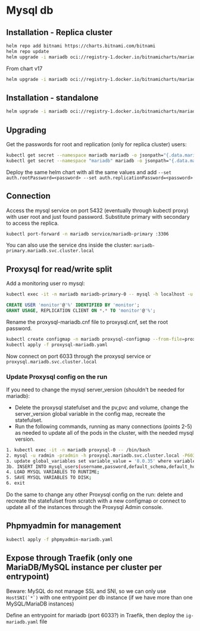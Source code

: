 # Mysql db

## Installation - Replica cluster

```bash
helm repo add bitnami https://charts.bitnami.com/bitnami
helm repo update
helm upgrade -i mariadb oci://registry-1.docker.io/bitnamicharts/mariadb --namespace mariadb --create-namespace --set metrics.enabled=true --set metrics.serviceMonitor.enabled=true --set metrics.serviceMonitor.labels.release=kube-prometheus-stack --set primary.persistence.storageClass=rook-ceph-nvme2tb --set primary.persistence.size=15Gi --set secondary.persistence.storageClass=rook-ceph-nvme2tb --set secondary.persistence.size=15Gi --set architecture=replication --set secondary.replicaCount=2
```

From chart v17

```bash
helm upgrade -i mariadb oci://registry-1.docker.io/bitnamicharts/mariadb --namespace mariadb --create-namespace --set metrics.enabled=true --set metrics.serviceMonitor.enabled=true --set metrics.serviceMonitor.labels.release=kube-prometheus-stack --set primary.persistence.storageClass=rook-ceph-nvme2tb --set primary.persistence.size=15Gi --set secondary.persistence.storageClass=rook-ceph-nvme2tb --set secondary.persistence.size=15Gi --set architecture=replication --set secondary.replicaCount=2 --set global.compatibility.openshift.adaptSecurityContext=disabled --set primary.containerSecurityContext.runAsGroup=0 --set metrics.containerSecurityContext.runAsGroup=0 --set secondary.containerSecurityContext.runAsGroup=0 --set primary.containerSecurityContext.readOnlyRootFilesystem=false --set secondary.containerSecurityContext.readOnlyRootFilesystem=false --set metrics.containerSecurityContext.readOnlyRootFilesystem=false --set primary.resourcesPreset=none --set metrics.resourcesPreset=none --set secondary.resourcesPreset=none
```

## Installation - standalone

```bash
helm upgrade -i mariadb oci://registry-1.docker.io/bitnamicharts/mariadb --namespace mariadb --create-namespace --set metrics.enabled=true --set metrics.serviceMonitor.enabled=true --set metrics.serviceMonitor.labels.release=kube-prometheus-stack --set primary.persistence.storageClass=rook-ceph-nvme2tb --set primary.persistence.size=15Gi
```

## Upgrading

Get the passwords for root and replication (only for replica cluster) users:

```bash
kubectl get secret --namespace mariadb mariadb -o jsonpath="{.data.mariadb-root-password}" | base64 -d
kubectl get secret --namespace "mariadb" mariadb -o jsonpath="{.data.mariadb-replication-password}" | base64 -d
```

Deploy the same helm chart with all the same values and add `--set auth.rootPassword=<password> --set auth.replicationPassword=<password>`

## Connection

Access the mysql service on port 5432 (eventually through kubectl proxy) with user root and just found password.
Substitute primary with secondary to access the replica.

```bash
kubectl port-forward -n mariadb service/mariadb-primary :3306
```

You can also use the service dns inside the cluster: `mariadb-primary.mariadb.svc.cluster.local`

## Proxysql for read/write split

Add a monitoring user ro mysql:

```bash
kubectl exec -it -n mariadb mariadb-primary-0 -- mysql -h localhost -u root -pPASSWORD
```

```sql
CREATE USER 'monitor'@'%' IDENTIFIED BY 'monitor';
GRANT USAGE, REPLICATION CLIENT ON *.* TO 'monitor'@'%';
```

Rename the proxysql-mariadb.cnf file to proxysql.cnf, set the root password.

```bash
kubectl create configmap -n mariadb proxysql-configmap --from-file=proxysql.cnf
kubectl apply -f proxysql-mariadb.yaml
```

Now connect on port 6033 through the proxysql service or `proxysql.mariadb.svc.cluster.local`

### Update Proxysql config on the run

If you need to change the mysql server_version (shouldn't be needed for mariadb):

- Delete the proxysql statefulset and the pv,pvc and volume, change the server_version global variable in the config map, recreate the statefulset.
- Run the following commands, running as many connections (points 2-5) as needed to update all of the pods in the cluster, with the needed mysql version.

```bash
1. kubectl exec -it -n mariadb proxysql-0 -- /bin/bash
2. mysql -u radmin -pradmin -h proxysql.mariadb.svc.cluster.local -P6032 --prompt 'ProxySQL Admin> '
3. update global_variables set variable_value = '8.0.35' where variable_name = 'mysql-server_version';
3b. INSERT INTO mysql_users(username,password,default_schema,default_hostgroup,active) VALUES ('user2','password2','schema',0,1);
4. LOAD MYSQL VARIABLES TO RUNTIME;
5. SAVE MYSQL VARIABLES TO DISK;
6. exit
```

Do the same to change any other Proxysql config on the run: delete and recreate the statefulset from scratch with a new configmap or connect to update all of the instances through the Proxysql Admin console.

## Phpmyadmin for management

```bash
kubectl apply -f phpmyadmin-mariadb.yaml
```

## Expose through Traefik (only one MariaDB/MySQL instance per cluster per entrypoint)

Beware: MySQL do not manage SSL and SNI, so we can only use ```HostSNI(`*`)``` with one entrypoint per db instance (if we have more than one MySQL/MariaDB instances)

Define an entrypoint for mariadb (port 6033?) in Traefik, then deploy the `ig-mariadb.yaml` file
